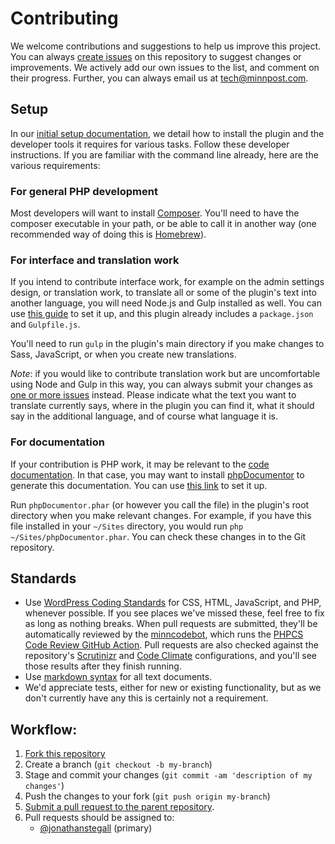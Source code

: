 # Contributing

We welcome contributions and suggestions to help us improve this project. You can always [create issues](https://github.com/minnpost/object-sync-for-salesforce/issues) on this repository to suggest changes or improvements. We actively add our own issues to the list, and comment on their progress. Further, you can always email us at [tech@minnpost.com](mailto:tech@minnpost.com).

## Setup

In our [initial setup documentation](https://github.com/MinnPost/object-sync-for-salesforce/blob/master/docs/initial-setup.md), we detail how to install the plugin and the developer tools it requires for various tasks. Follow these developer instructions. If you are familiar with the command line already, here are the various requirements:

### For general PHP development

Most developers will want to install [Composer](https://getcomposer.org). You'll need to have the composer executable in your path, or be able to call it in another way (one recommended way of doing this is [Homebrew](http://brew.sh/)).

### For interface and translation work

If you intend to contribute interface work, for example on the admin settings design, or translation work, to translate all or some of the plugin's text into another language, you will need Node.js and Gulp installed as well. You can use [this guide](https://github.com/gulpjs/gulp/blob/master/docs/getting-started.md) to set it up, and this plugin already includes a `package.json` and `Gulpfile.js`.

You'll need to run `gulp` in the plugin's main directory if you make changes to Sass, JavaScript, or when you create new translations.

*Note*: if you would like to contribute translation work but are uncomfortable using Node and Gulp in this way, you can always submit your changes as [one or more issues](https://github.com/minnpost/object-sync-for-salesforce/issues) instead. Please indicate what the text you want to translate currently says, where in the plugin you can find it, what it should say in the additional language, and of course what language it is.

### For documentation

If your contribution is PHP work, it may be relevant to the [code documentation](https://github.com/MinnPost/object-sync-for-salesforce/blob/master/docs/code/index.html). In that case, you may want to install [phpDocumentor](https://phpdoc.org/) to generate this documentation. You can use [this link](https://phpdoc.org) to set it up.

Run `phpDocumentor.phar` (or however you call the file) in the plugin's root directory when you make relevant changes. For example, if you have this file installed in your `~/Sites` directory, you would run `php ~/Sites/phpDocumentor.phar`. You can check these changes in to the Git repository.

## Standards

- Use [WordPress Coding Standards](https://make.wordpress.org/core/handbook/best-practices/coding-standards/) for CSS, HTML, JavaScript, and PHP, whenever possible. If you see places we've missed these, feel free to fix as long as nothing breaks. When pull requests are submitted, they'll be automatically reviewed by the [minncodebot](https://github.com/minncodebot), which runs the [PHPCS Code Review GitHub Action](https://github.com/rtCamp/action-phpcs-code-review). Pull requests are also checked against the repository's [Scrutinizr](https://scrutinizer-ci.com/g/MinnPost/object-sync-for-salesforce/) and [Code Climate](https://codeclimate.com/github/MinnPost/object-sync-for-salesforce/) configurations, and you'll see those results after they finish running.
- Use [markdown syntax](http://daringfireball.net/projects/markdown/syntax) for all text documents.
- We'd appreciate tests, either for new or existing functionality, but as we don't currently have any this is certainly not a requirement.

## Workflow:

1. [Fork this repository](https://help.github.com/articles/fork-a-repo)
2. Create a branch (`git checkout -b my-branch`)
3. Stage and commit your changes (`git commit -am 'description of my changes'`)
4. Push the changes to your fork (`git push origin my-branch`)
5. [Submit a pull request to the parent repository](https://help.github.com/articles/creating-a-pull-request).
6. Pull requests should be assigned to:
    - [@jonathanstegall](https://github.com/jonathanstegall) (primary)
